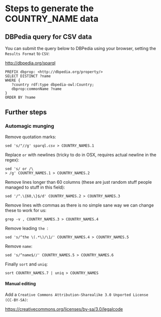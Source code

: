 Steps to generate the COUNTRY_NAME data
=======================================

## DBPedia query for CSV data

You can submit the query below to DBPedia using your browser, setting the `Results Format` to `CSV`:

<http://dbpedia.org/sparql>

    PREFIX dbprop: <http://dbpedia.org/property/>
    SELECT DISTINCT ?name
    WHERE {
       ?country rdf:type dbpedia-owl:Country;
       dbprop:commonName ?name
    }
    ORDER BY ?name


## Further steps

### Automagic munging
Remove quotation marks:

    sed 's/"//g' sparql.csv > COUNTRY_NAMES.1
 
Replace ` or ` with newlines (tricky to do in OSX, requires actual newline in the regex):

    sed 's/ or /\
    > /g' COUNTRY_NAMES.1 > COUNTRY_NAMES.2

Remove lines longer than 60 columns (these are just random stuff people managed to stuff in this field):

    sed '/^.\{60,\}$/d' COUNTRY_NAMES.2 > COUNTRY_NAMES.3
    
Remove lines with commas as there is no simple sane way we can change these to work for us:

    grep -v , COUNTRY_NAMES.3 > COUNTRY_NAMES.4

Remove leading `the `:

    sed 's/^the \(.*\)/\1/' COUNTRY_NAMES.4 > COUNTRY_NAMES.5

Remove `name`:
  
    sed 's/^name$//' COUNTRY_NAMES.5 > COUNTRY_NAMES.6
    
Finally `sort` and `uniq`:

    sort COUNTRY_NAMES.7 | uniq > COUNTRY_NAMES

#### Manual editing

Add a `Creative Commons Attribution-Sharealike 3.0 Unported License (CC-BY-SA)`:

<https://creativecommons.org/licenses/by-sa/3.0/legalcode>
